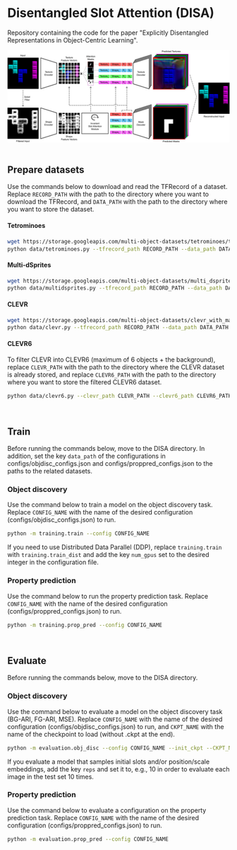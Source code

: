 # Disentangled Slot Attention (DISA)
Repository containing the code for the paper "Explicitly Disentangled Representations in Object-Centric Learning".

<img src="figures/disa_arch.png" alt="DISA-Architecture" width="800"/>
<br><br>

## Prepare datasets
Use the commands below to download and read the TFRecord of a dataset. Replace ```RECORD_PATH``` with the path to the directory where you want to download the TFRecord, and ```DATA_PATH``` with the path to the directory where you want to store the dataset.
#### Tetrominoes
```bash
wget https://storage.googleapis.com/multi-object-datasets/tetrominoes/tetrominoes_train.tfrecords -P RECORD_PATH
python data/tetrominoes.py --tfrecord_path RECORD_PATH --data_path DATA_PATH
```

#### Multi-dSprites
```bash
wget https://storage.googleapis.com/multi-object-datasets/multi_dsprites/multi_dsprites_colored_on_colored.tfrecords -P RECORD_PATH
python data/multidsprites.py --tfrecord_path RECORD_PATH --data_path DATA_PATH
```

#### CLEVR
```bash
wget https://storage.googleapis.com/multi-object-datasets/clevr_with_masks/clevr_with_masks_train.tfrecords -P RECORD_PATH
python data/clevr.py --tfrecord_path RECORD_PATH --data_path DATA_PATH
```

#### CLEVR6
To filter CLEVR into CLEVR6 (maximum of 6 objects + the background), replace ```CLEVR_PATH``` with the path to the directory where the CLEVR dataset is already stored, and replace ```CLEVR6_PATH``` with the path to the directory where you want to store the filtered CLEVR6 dataset.
```bash
python data/clevr6.py --clevr_path CLEVR_PATH --clevr6_path CLEVR6_PATH
```
<br>

## Train
Before running the commands below, move to the DISA directory. In addition, set the key ```data_path``` of the configurations in configs/objdisc_configs.json and configs/proppred_configs.json to the paths to the related datasets.
### Object discovery
Use the command below to train a model on the object discovery task. Replace ```CONFIG_NAME``` with the name of the desired configuration (configs/objdisc_configs.json) to run.
```bash
python -m training.train --config CONFIG_NAME
```
If you need to use Distributed Data Parallel (DDP), replace ```training.train``` with ```training.train_dist``` and add the key ```num_gpus``` set to the desired integer in the configuration file.

### Property prediction
Use the command below to run the property prediction task. Replace ```CONFIG_NAME``` with the name of the desired configuration (configs/proppred_configs.json) to run.
```bash
python -m training.prop_pred --config CONFIG_NAME
```
<br>

## Evaluate
Before running the commands below, move to the DISA directory.
### Object discovery
Use the command below to evaluate a model on the object discovery task (BG-ARI, FG-ARI, MSE). Replace ```CONFIG_NAME``` with the name of the desired configuration (configs/objdisc_configs.json) to run, and ```CKPT_NAME``` with the name of the checkpoint to load (without .ckpt at the end).
```bash
python -m evaluation.obj_disc --config CONFIG_NAME --init_ckpt --CKPT_NAME
```
If you evaluate a model that samples initial slots and/or position/scale embeddings, add the key ```reps``` and set it to, e.g., 10 in order to evaluate each image in the test set 10 times.

### Property prediction
Use the command below to evaluate a configuration on the property prediction task. Replace ```CONFIG_NAME``` with the name of the desired configuration (configs/proppred_configs.json) to run.
```bash
python -m evaluation.prop_pred --config CONFIG_NAME
```
